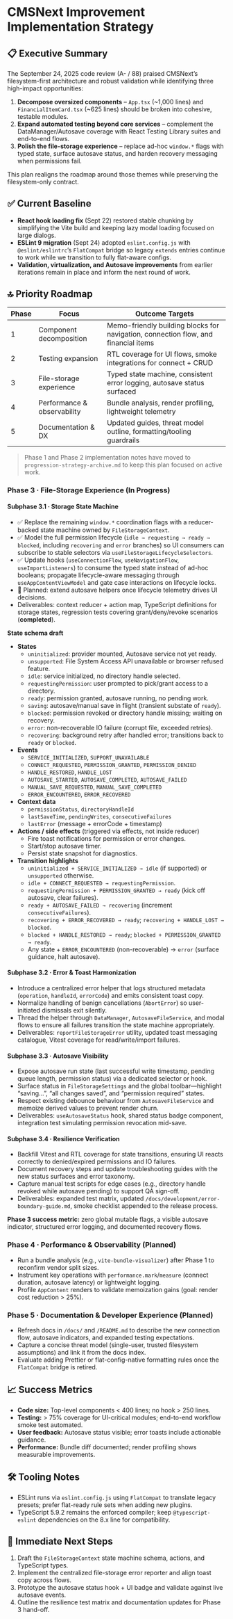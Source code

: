 # CMSNext Improvement Implementation Strategy

## 📋 Executive Summary
The September 24, 2025 code review (A- / 88) praised CMSNext’s filesystem-first architecture and robust validation while identifying three high-impact opportunities:

1. **Decompose oversized components** – `App.tsx` (~1,000 lines) and `FinancialItemCard.tsx` (~625 lines) should be broken into cohesive, testable modules.
2. **Expand automated testing beyond core services** – complement the DataManager/Autosave coverage with React Testing Library suites and end-to-end flows.
3. **Polish the file-storage experience** – replace ad-hoc `window.*` flags with typed state, surface autosave status, and harden recovery messaging when permissions fail.

This plan realigns the roadmap around those themes while preserving the filesystem-only contract.

## ✅ Current Baseline
- **React hook loading fix** (Sept 22) restored stable chunking by simplifying the Vite build and keeping lazy modal loading focused on large dialogs.
- **ESLint 9 migration** (Sept 24) adopted `eslint.config.js` with `@eslint/eslintrc`’s `FlatCompat` bridge so legacy `extends` entries continue to work while we transition to fully flat-aware configs.
- **Validation, virtualization, and Autosave improvements** from earlier iterations remain in place and inform the next round of work.

## 🔝 Priority Roadmap
| Phase | Focus | Outcome Targets |
|-------|-------|-----------------|
| 1 | Component decomposition | Memo-friendly building blocks for navigation, connection flow, and financial items |
| 2 | Testing expansion | RTL coverage for UI flows, smoke integrations for connect + CRUD |
| 3 | File-storage experience | Typed state machine, consistent error logging, autosave status surfaced |
| 4 | Performance & observability | Bundle analysis, render profiling, lightweight telemetry |
| 5 | Documentation & DX | Updated guides, threat model outline, formatting/tooling guardrails |

> Phase 1 and Phase 2 implementation notes have moved to `progression-strategy-archive.md` to keep this plan focused on active work.

### Phase 3 · File-Storage Experience (In Progress)

#### Subphase 3.1 · Storage State Machine
- ✅ Replace the remaining `window.*` coordination flags with a reducer-backed state machine owned by `FileStorageContext`.
- ✅ Model the full permission lifecycle (`idle → requesting → ready → blocked`, including `recovering` and `error` branches) so UI consumers can subscribe to stable selectors via `useFileStorageLifecycleSelectors`.
- ✅ Update hooks (`useConnectionFlow`, `useNavigationFlow`, `useImportListeners`) to consume the typed state instead of ad-hoc booleans; propagate lifecycle-aware messaging through `useAppContentViewModel` and gate case interactions on lifecycle locks.
- 🚧 Planned: extend autosave helpers once lifecycle telemetry drives UI decisions.
- Deliverables: context reducer + action map, TypeScript definitions for storage states, regression tests covering grant/deny/revoke scenarios (**completed**).

**State schema draft**
- **States**
	- `uninitialized`: provider mounted, Autosave service not yet ready.
	- `unsupported`: File System Access API unavailable or browser refused feature.
	- `idle`: service initialized, no directory handle selected.
	- `requestingPermission`: user prompted to pick/grant access to a directory.
	- `ready`: permission granted, autosave running, no pending work.
	- `saving`: autosave/manual save in flight (transient substate of `ready`).
	- `blocked`: permission revoked or directory handle missing; waiting on recovery.
	- `error`: non-recoverable IO failure (corrupt file, exceeded retries).
	- `recovering`: background retry after handled error; transitions back to `ready` or `blocked`.
- **Events**
	- `SERVICE_INITIALIZED`, `SUPPORT_UNAVAILABLE`
	- `CONNECT_REQUESTED`, `PERMISSION_GRANTED`, `PERMISSION_DENIED`
	- `HANDLE_RESTORED`, `HANDLE_LOST`
	- `AUTOSAVE_STARTED`, `AUTOSAVE_COMPLETED`, `AUTOSAVE_FAILED`
	- `MANUAL_SAVE_REQUESTED`, `MANUAL_SAVE_COMPLETED`
	- `ERROR_ENCOUNTERED`, `ERROR_RECOVERED`
- **Context data**
	- `permissionStatus`, `directoryHandleId`
	- `lastSaveTime`, `pendingWrites`, `consecutiveFailures`
	- `lastError` (message + errorCode + timestamp)
- **Actions / side effects** (triggered via effects, not inside reducer)
	- Fire toast notifications for permission or error changes.
	- Start/stop autosave timer.
	- Persist state snapshot for diagnostics.
- **Transition highlights**
	- `uninitialized + SERVICE_INITIALIZED → idle` (if supported) or `unsupported` otherwise.
	- `idle + CONNECT_REQUESTED → requestingPermission`.
	- `requestingPermission + PERMISSION_GRANTED → ready` (kick off autosave, clear failures).
	- `ready + AUTOSAVE_FAILED → recovering` (increment `consecutiveFailures`).
	- `recovering + ERROR_RECOVERED → ready`; `recovering + HANDLE_LOST → blocked`.
	- `blocked + HANDLE_RESTORED → ready`; `blocked + PERMISSION_GRANTED → ready`.
	- Any state + `ERROR_ENCOUNTERED` (non-recoverable) → `error` (surface guidance, halt autosave).

#### Subphase 3.2 · Error & Toast Harmonization
- Introduce a centralized error helper that logs structured metadata (`operation`, `handleId`, `errorCode`) and emits consistent toast copy.
- Normalize handling of benign cancellations (`AbortError`) so user-initiated dismissals exit silently.
- Thread the helper through `DataManager`, `AutosaveFileService`, and modal flows to ensure all failures transition the state machine appropriately.
- Deliverables: `reportFileStorageError` utility, updated toast messaging catalogue, Vitest coverage for read/write/import failures.

#### Subphase 3.3 · Autosave Visibility
- Expose autosave run state (last successful write timestamp, pending queue length, permission status) via a dedicated selector or hook.
- Surface status in `FileStorageSettings` and the global toolbar—highlight “saving…”, “all changes saved”, and “permission required” states.
- Respect existing debounce behaviour from `AutosaveFileService` and memoize derived values to prevent render churn.
- Deliverables: `useAutosaveStatus` hook, shared status badge component, integration test simulating permission revocation mid-save.

#### Subphase 3.4 · Resilience Verification
- Backfill Vitest and RTL coverage for state transitions, ensuring UI reacts correctly to denied/expired permissions and IO failures.
- Document recovery steps and update troubleshooting guides with the new status surfaces and error taxonomy.
- Capture manual test scripts for edge cases (e.g., directory handle revoked while autosave pending) to support QA sign-off.
- Deliverables: expanded test matrix, updated `/docs/development/error-boundary-guide.md`, smoke checklist appended to the release process.

**Phase 3 success metric:** zero global mutable flags, a visible autosave indicator, structured error logging, and documented recovery flows.

### Phase 4 · Performance & Observability (Planned)
- Run a bundle analysis (e.g., `vite-bundle-visualizer`) after Phase 1 to reconfirm vendor split sizes.
- Instrument key operations with `performance.mark`/`measure` (connect duration, autosave latency) or lightweight logging.
- Profile `AppContent` renders to validate memoization gains (goal: render cost reduction > 25%).

### Phase 5 · Documentation & Developer Experience (Planned)
- Refresh docs in `/docs/` and `/README.md` to describe the new connection flow, autosave indicators, and expanded testing expectations.
- Capture a concise threat model (single-user, trusted filesystem assumptions) and link it from the docs index.
- Evaluate adding Prettier or flat-config-native formatting rules once the `FlatCompat` bridge is retired.

## 📈 Success Metrics
- **Code size:** Top-level components < 400 lines; no hook > 250 lines.
- **Testing:** > 75% coverage for UI-critical modules; end-to-end workflow smoke test automated.
- **User feedback:** Autosave status visible; error toasts include actionable guidance.
- **Performance:** Bundle diff documented; render profiling shows measurable improvements.

## 🛠 Tooling Notes
- ESLint runs via `eslint.config.js` using `FlatCompat` to translate legacy presets; prefer flat-ready rule sets when adding new plugins.
- TypeScript 5.9.2 remains the enforced compiler; keep `@typescript-eslint` dependencies on the 8.x line for compatibility.

## 🚀 Immediate Next Steps
1. Draft the `FileStorageContext` state machine schema, actions, and TypeScript types.
2. Implement the centralized file-storage error reporter and align toast copy across flows.
3. Prototype the autosave status hook + UI badge and validate against live autosave events.
4. Outline the resilience test matrix and documentation updates for Phase 3 hand-off.